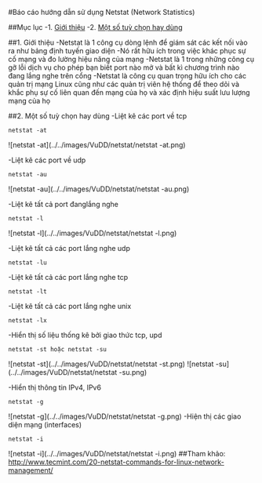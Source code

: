 #Báo cáo hướng dẫn sử dụng Netstat (Network Statistics)

##Mục lục
-1. [Giới thiệu](#1)
-2. [Một số tuỳ chọn hay dùng](#2)

##1. Giới thiệu
<a name='1'></a>
-Netstat là 1 công cụ dòng lệnh để giám sát các kết nối vào ra như bảng định tuyến giao diện
-Nó rất hữu ích trong việc khác phục sự cố mạng và đo lường hiệu năng của mạng
-Netstat là 1 trong những công cụ gỡ lỗi dịch vụ cho phép bạn biết port nào mở và bất kì chương
trình nào đang lắng nghe trên cổng
-Netstat là công cụ quan trọng hữu ích cho các quản trị mạng Linux  cũng như các quản trị viên hệ
thống để theo dõi và khắc phụ sự cố liên quan đến mạng của họ và xác định hiệu suất lưu lượng mạng của họ

##2. Một số tuỳ chọn hay dùng
-Liệt kê các port về tcp
   ```
   netstat -at
   ```
   ![netstat -at](../../images/VuDD/netstat/netstat -at.png)

-Liệt kê các port về udp
   ```
   netstat -au
   ```
   ![netstat -au](../../images/VuDD/netstat/netstat -au.png)


-Liệt kê tất cả port đanglắng nghe
   ```
   netstat -l
   ```
   ![netstat -l](../../images/VuDD/netstat/netstat -l.png)


-Liệt kê tất cả các port lắng nghe udp
   ```
   netstat -lu
   ```


-Liệt kê tất cả các port lắng nghe tcp
   ```
   netstat -lt
   ```

-Liệt kê tất cả các port lắng nghe unix
   ```
   netstat -lx
   ```

-Hiển thị số liệu thống kê bởi giao thức tcp, upd
   ```
   netstat -st hoặc netstat -su
   ```
   ![netstat -st](../../images/VuDD/netstat/netstat -st.png)
   ![netstat -su](../../images/VuDD/netstat/netstat -su.png)

-Hiển thị thông tin IPv4, IPv6
   ```
   netstat -g
   ```
   ![netstat -g](../../images/VuDD/netstat/netstat -g.png)
-Hiện thị các giao diện mạng (interfaces)
   ```
   netstat -i
   ```
   ![netstat -i](../../images/VuDD/netstat/netstat -i.png)
##Tham khảo: http://www.tecmint.com/20-netstat-commands-for-linux-network-management/
